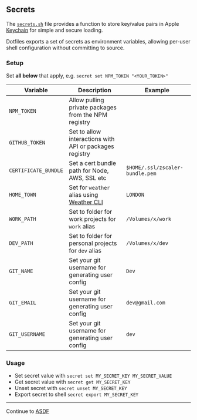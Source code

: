 [Keychain]: https://ss64.com/osx/security.html
[Weather CLI]: https://github.com/chubin/wttr.in
## Secrets

The [`secrets.sh`](../environment/secrets.sh) file provides a function to store key/value pairs in Apple [Keychain] for simple and secure loading.

Dotfiles exports a set of secrets as environment variables, allowing per-user shell configuration without committing to source.

### Setup

Set **all below** that apply, e.g. `secret set NPM_TOKEN "<YOUR_TOKEN>"`

| Variable             | Description                                             | Example                         |
| -------------------- | ------------------------------------------------------- | ------------------------------- |
| `NPM_TOKEN`          | Allow pulling private packages from the NPM registry    |                                 |
| `GITHUB_TOKEN`       | Set to allow interactions with API or packages registry |                                 |
| `CERTIFICATE_BUNDLE` | Set a cert bundle path for Node, AWS, SSL etc           | `$HOME/.ssl/zscaler-bundle.pem` |
| `HOME_TOWN`          | Set for `weather` alias using [Weather CLI]             | `LONDON`                        |
| `WORK_PATH`          | Set to folder for work projects for `work` alias        | `/Volumes/x/work`               |
| `DEV_PATH`           | Set to folder for personal projects for `dev` alias     | `/Volumes/x/dev`                |
| `GIT_NAME`           | Set your git username for generating user config        | `Dev`                           |
| `GIT_EMAIL`          | Set your git username for generating user config        | `dev@gmail.com`                 |
| `GIT_USERNAME`       | Set your git username for generating user config        | `dev`                           |

### Usage

- Set secret value with `secret set MY_SECRET_KEY MY_SECRET_VALUE`
- Get secret value with `secret get MY_SECRET_KEY`
- Unset secret with `secret unset MY_SECRET_KEY`
- Export secret to shell `secret export MY_SECRET_KEY`

---
Continue to [ASDF](./ASDF.md)
